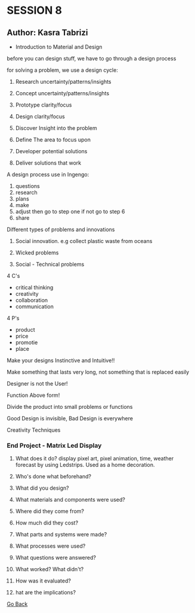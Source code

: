# SESSION 8
## Author: Kasra Tabrizi

- Introduction to Material and Design

before you can design stuff, we have to go through a design process

for solving a problem, we use a design cycle:

1. Research    uncertainty/patterns/insights
2. Concept     uncertainty/patterns/insights
3. Prototype   clarity/focus
4. Design      clarity/focus


1. Discover    Insight into the problem
2. Define      The area to focus upon
3. Developer   potential solutions
4. Deliver     solutions that work     


A design process use in Ingengo:

1. questions
2. research
3. plans
4. make
5. adjust then go to step one if not go to step 6
6. share

Different types of problems and innovations

1. Social innovation. e.g collect plastic waste from oceans

2. Wicked problems

3. Social - Technical problems

4 C's

- critical thinking
- creativity
- collaboration
- communication

4 P's

- product
- price
- promotie
- place

Make your designs Instinctive and Intuitive!!

Make something that lasts very long, not something that is replaced easily

Designer is not the User!

Function Above form!

Divide the product into small problems or functions

Good Design is invisible, Bad Design is everywhere

Creativity Techniques

### End Project - Matrix Led Display

1. What does it do? 
   display pixel art, pixel animation, time, weather forecast by using Ledstrips.
   Used as a home decoration.

2. Who's done what beforehand?

3. What did you design?

4. What materials and components were used?

5. Where did they come from?

6. How much did they cost?

7. What parts and systems were made?

8. What processes were used?

9. What questions were answered?

10. What worked? What didn't?

11. How was it evaluated?

12. hat are the implications?




[Go Back](../README.md)
